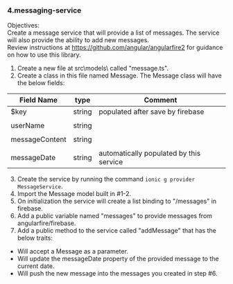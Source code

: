 ### 4.messaging-service

Objectives:  
Create a message service that will provide a list of messages.  The service will also provide the ability to add new messages.  
Review instructions at https://github.com/angular/angularfire2 for guidance on how to use this library.

1. Create a new file at src\models\ called "message.ts".  
2. Create a class in this file named Message.  The Message class will have the below fields:

| Field Name     | type   | Comment                                 |
|----------------|--------|-----------------------------------------|
| $key           | string | populated after save by firebase        |
|                |        |                                         |
| userName       | string |                                         |
|                |        |                                         |
| messageContent | string |                                         |
|                |        |                                         |
| messageDate    | string | automatically populated by this service |

3. Create the service by running the command `ionic g provider MessageService`.
4. Import the Message model built in #1-2.
5. On initialization the service will create a list binding to "/messages" in firebase.
6. Add a public variable named "messages" to provide messages from angularfire/firebase.
7. Add a public method to the service called "addMessage" that has the below traits:
  - Will accept a Message as a parameter.
  - Will update the messageDate property of the provided message to the current date.
  - Will push the new message into the messages you created in step #6.
